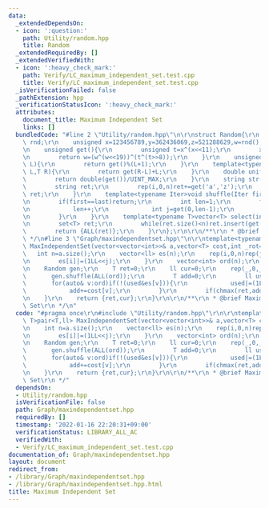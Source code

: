 ```yaml
---
data:
  _extendedDependsOn:
  - icon: ':question:'
    path: Utility/random.hpp
    title: Random
  _extendedRequiredBy: []
  _extendedVerifiedWith:
  - icon: ':heavy_check_mark:'
    path: Verify/LC_maximum_independent_set.test.cpp
    title: Verify/LC_maximum_independent_set.test.cpp
  _isVerificationFailed: false
  _pathExtension: hpp
  _verificationStatusIcon: ':heavy_check_mark:'
  attributes:
    document_title: Maximum Independent Set
    links: []
  bundledCode: "#line 2 \"Utility/random.hpp\"\n\r\nstruct Random{\r\n    random_device\
    \ rnd;\r\n    unsigned x=123456789,y=362436069,z=521288629,w=rnd();\r\n    Random(){}\r\
    \n    unsigned get(){\r\n        unsigned t=x^(x<<11);\r\n        x=y,y=z,z=w;\r\
    \n        return w=(w^(w<<19))^(t^(t>>8));\r\n    }\r\n    unsigned get(unsigned\
    \ L){\r\n        return get()%(L+1);\r\n    }\r\n    template<typename T>T get(T\
    \ L,T R){\r\n        return get(R-L)+L;\r\n    }\r\n    double uniform(){\r\n\
    \        return double(get())/UINT_MAX;\r\n    }\r\n    string str(int n){\r\n\
    \        string ret;\r\n        rep(i,0,n)ret+=get('a','z');\r\n        return\
    \ ret;\r\n    }\r\n    template<typename Iter>void shuffle(Iter first,Iter last){\r\
    \n        if(first==last)return;\r\n        int len=1;\r\n        for(auto it=first+1;it!=last;it++){\r\
    \n            len++;\r\n            int j=get(0,len-1);\r\n            if(j!=len-1)iter_swap(it,first+j);\r\
    \n        }\r\n    }\r\n    template<typename T>vector<T> select(int n,T L,T R){\r\
    \n        set<T> ret;\r\n        while(ret.size()<n)ret.insert(get(L,R));\r\n\
    \        return {ALL(ret)};\r\n    }\r\n};\r\n\r\n/**\r\n * @brief Random\r\n\
    \ */\n#line 3 \"Graph/maxindependentset.hpp\"\n\r\ntemplate<typename T>pair<T,ll>\
    \ MaxIndependentSet(vector<vector<int>>& a,vector<T> cost,int _rot=1e6){\r\n \
    \   int n=a.size();\r\n    vector<ll> es(n);\r\n    rep(i,0,n)rep(j,0,n)if(a[i][j]){\r\
    \n        es[i]|=(1LL<<j);\r\n    }\r\n    vector<int> ord(n);\r\n    iota(ALL(ord),0);\r\
    \n    Random gen;\r\n    T ret=0;\r\n    ll cur=0;\r\n    rep(_,0,_rot){\r\n \
    \       gen.shuffle(ALL(ord));\r\n        T add=0;\r\n        ll used=0;\r\n \
    \       for(auto& v:ord)if(!(used&es[v])){\r\n            used|=(1LL<<v);\r\n\
    \            add+=cost[v];\r\n        }\r\n        if(chmax(ret,add))cur=used;\r\
    \n    }\r\n    return {ret,cur};\r\n}\r\n\r\n/**\r\n * @brief Maximum Independent\
    \ Set\r\n */\n"
  code: "#pragma once\r\n#include \"Utility/random.hpp\"\r\n\r\ntemplate<typename\
    \ T>pair<T,ll> MaxIndependentSet(vector<vector<int>>& a,vector<T> cost,int _rot=1e6){\r\
    \n    int n=a.size();\r\n    vector<ll> es(n);\r\n    rep(i,0,n)rep(j,0,n)if(a[i][j]){\r\
    \n        es[i]|=(1LL<<j);\r\n    }\r\n    vector<int> ord(n);\r\n    iota(ALL(ord),0);\r\
    \n    Random gen;\r\n    T ret=0;\r\n    ll cur=0;\r\n    rep(_,0,_rot){\r\n \
    \       gen.shuffle(ALL(ord));\r\n        T add=0;\r\n        ll used=0;\r\n \
    \       for(auto& v:ord)if(!(used&es[v])){\r\n            used|=(1LL<<v);\r\n\
    \            add+=cost[v];\r\n        }\r\n        if(chmax(ret,add))cur=used;\r\
    \n    }\r\n    return {ret,cur};\r\n}\r\n\r\n/**\r\n * @brief Maximum Independent\
    \ Set\r\n */"
  dependsOn:
  - Utility/random.hpp
  isVerificationFile: false
  path: Graph/maxindependentset.hpp
  requiredBy: []
  timestamp: '2022-01-16 22:20:31+09:00'
  verificationStatus: LIBRARY_ALL_AC
  verifiedWith:
  - Verify/LC_maximum_independent_set.test.cpp
documentation_of: Graph/maxindependentset.hpp
layout: document
redirect_from:
- /library/Graph/maxindependentset.hpp
- /library/Graph/maxindependentset.hpp.html
title: Maximum Independent Set
---
```

